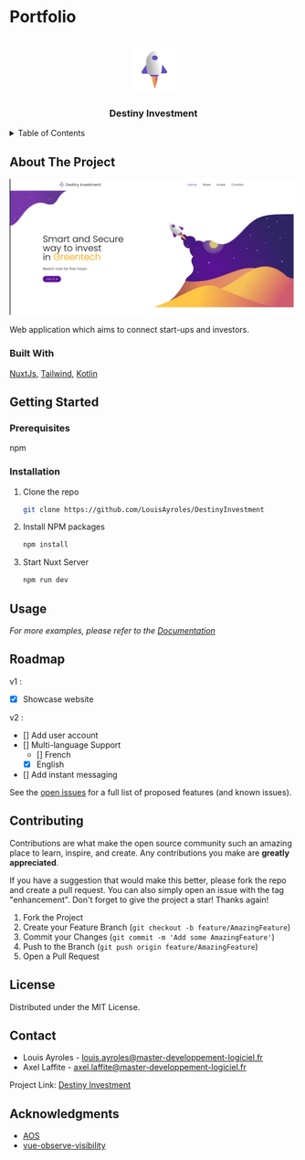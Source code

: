 # Portfolio


<!-- PROJECT LOGO -->
<br />
<div>
<div align="center">
  <a>
    <img src="https://github.com/LouisAyroles/DestinyInvestment/blob/master/frontend/assets/logos/logo.svg" alt="Logo" width="80" height="80">
  </a>
  </div>

  <h3 align="center">Destiny Investment</h3>

<!-- TABLE OF CONTENTS -->
<details>
  <summary>Table of Contents</summary>
  <ol>
    <li>
      <a href="#about-the-project">About The Project</a>
      <ul>
        <li><a href="#built-with">Built With</a></li>
      </ul>
    </li>
    <li>
      <a href="#getting-started">Getting Started</a>
      <ul>
        <li><a href="#prerequisites">Prerequisites</a></li>
        <li><a href="#installation">Installation</a></li>
      </ul>
    </li>
    <li><a href="#usage">Usage</a></li>
    <li><a href="#roadmap">Roadmap</a></li>
    <li><a href="#contributing">Contributing</a></li>
    <li><a href="#license">License</a></li>
    <li><a href="#contact">Contact</a></li>
    <li><a href="#acknowledgments">Acknowledgments</a></li>
  </ol>
</details>



<!-- ABOUT THE PROJECT -->
## About The Project

[![Product Name Screen Shot][product-screenshot]](https://louis-ayroles.herokuapp.com)


Web application which aims to connect start-ups and investors.


### Built With


 [NuxtJs](https://nuxtjs.org/), [Tailwind](https://tailwindcss.com/), [Kotlin](https://kotlinlang.org/)




<!-- GETTING STARTED -->
## Getting Started


### Prerequisites

 npm
  


### Installation


1. Clone the repo
   ```sh
   git clone https://github.com/LouisAyroles/DestinyInvestment
   ```
2. Install NPM packages
   ```sh
   npm install
   ```
3. Start Nuxt Server
   ```sh
   npm run dev
   ```




<!-- USAGE EXAMPLES -->
## Usage


_For more examples, please refer to the [Documentation](https://example.com)_



<!-- ROADMAP -->
## Roadmap

v1 : 

- [x] Showcase website

v2 :
- [] Add user account
- [] Multi-language Support
    - [] French
    - [x] English
- [] Add instant messaging

See the [open issues](https://github.com/LouisAyroles/DestinyInvestment/issues) for a full list of proposed features (and known issues).



<!-- CONTRIBUTING -->
## Contributing

Contributions are what make the open source community such an amazing place to learn, inspire, and create. Any contributions you make are **greatly appreciated**.

If you have a suggestion that would make this better, please fork the repo and create a pull request. You can also simply open an issue with the tag "enhancement".
Don't forget to give the project a star! Thanks again!

1. Fork the Project
2. Create your Feature Branch (`git checkout -b feature/AmazingFeature`)
3. Commit your Changes (`git commit -m 'Add some AmazingFeature'`)
4. Push to the Branch (`git push origin feature/AmazingFeature`)
5. Open a Pull Request


<!-- LICENSE -->
## License

Distributed under the MIT License.



<!-- CONTACT -->
## Contact

* Louis Ayroles - louis.ayroles@master-developpement-logiciel.fr
* Axel Laffite - axel.laffite@master-developpement-logiciel.fr

Project Link: [Destiny Investment](https://destinyInvestment.com)



<!-- ACKNOWLEDGMENTS -->
## Acknowledgments


* [AOS](https://michalsnik.github.io/aos/)
* [vue-observe-visibility](https://github.com/Akryum/vue-observe-visibility)



<!-- MARKDOWN LINKS & IMAGES -->
[linkedin-url]: https://www.linkedin.com/in/louis-ayroles-4123b9200/
[product-screenshot]: frontend/assets/screens/screen.png
